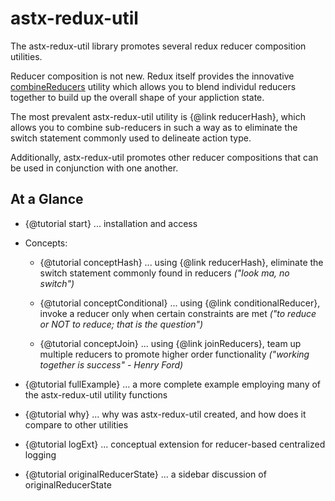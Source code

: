 # astx-redux-util

The astx-redux-util library promotes several redux reducer
composition utilities.  

Reducer composition is not new.  Redux itself provides the innovative
[combineReducers](http://redux.js.org/docs/api/combineReducers.html)
utility which allows you to blend individul reducers together to build
up the overall shape of your appliction state.

The most prevalent astx-redux-util utility is {@link reducerHash},
which allows you to combine sub-reducers in such a way as to eliminate
the switch statement commonly used to delineate action type.  

Additionally, astx-redux-util promotes other reducer compositions that
can be used in conjunction with one another.


## At a Glance

- {@tutorial start} ... installation and access

- Concepts:

  - {@tutorial conceptHash} ... using {@link reducerHash}, eliminate
    the switch statement commonly found in reducers *("look ma, no
    switch")*

  - {@tutorial conceptConditional} ... using {@link
    conditionalReducer}, invoke a reducer only when certain
    constraints are met *("to reduce or NOT to reduce; that is the
    question")*

  - {@tutorial conceptJoin} ... using {@link joinReducers}, team up
    multiple reducers to promote higher order functionality *("working
    together is success" - Henry Ford)*

- {@tutorial fullExample} ... a more complete example employing many
  of the astx-redux-util utility functions

- {@tutorial why} ... why was astx-redux-util created, and how does it
  compare to other utilities

- {@tutorial logExt} ... conceptual extension for reducer-based
  centralized logging

- {@tutorial originalReducerState} ... a sidebar discussion of
  originalReducerState
